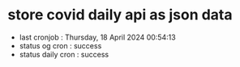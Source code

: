 # store covid daily api as json data

- last cronjob : Thursday, 18 April 2024 00:54:13
- status og cron : success
- status daily cron : success
      
      